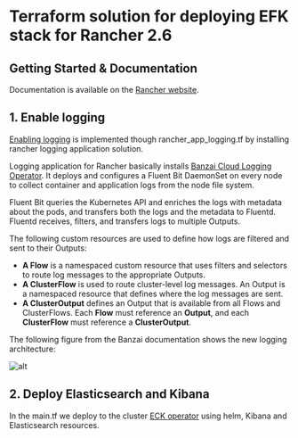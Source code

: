 # Terraform solution for deploying EFK stack for Rancher 2.6

## Getting Started & Documentation

Documentation is available on the [Rancher website](https://rancher.com/docs/rancher/v2.5/en/logging/).

## 1. Enable logging

[Enabling logging](https://rancher.com/docs/rancher/v2.5/en/logging/#:~:text=Troubleshooting-,Enabling%20Logging,-You%20can%20enable) is implemented though rancher_app_logging.tf by installing rancher logging application solution.

Logging application for Rancher basically installs [Banzai Cloud Logging Operator](https://rancher.com/docs/rancher/v2.5/en/logging/architecture/#how-the-banzai-cloud-logging-operator-works). It deploys and configures a Fluent Bit DaemonSet on every node to collect container and application logs from the node file system.

Fluent Bit queries the Kubernetes API and enriches the logs with metadata about the pods, and transfers both the logs and the metadata to Fluentd. Fluentd receives, filters, and transfers logs to multiple Outputs.

The following custom resources are used to define how logs are filtered and sent to their Outputs:

- **A Flow** is a namespaced custom resource that uses filters and selectors to route log messages to the appropriate Outputs.
- **A ClusterFlow** is used to route cluster-level log messages.
An Output is a namespaced resource that defines where the log messages are sent.
- **A ClusterOutput** defines an Output that is available from all Flows and ClusterFlows.
Each **Flow** must reference an **Output**, and each **ClusterFlow** must reference a **ClusterOutput**.

The following figure from the Banzai documentation shows the new logging architecture:

![alt](https://rancher.com/docs/img/rancher/banzai-cloud-logging-operator.png)

## 2. Deploy Elasticsearch and Kibana

In the main.tf we deploy to the cluster [ECK operator](https://www.elastic.co/guide/en/cloud-on-k8s/current/k8s-install-helm.html) using helm, Kibana and Elasticsearch resources.